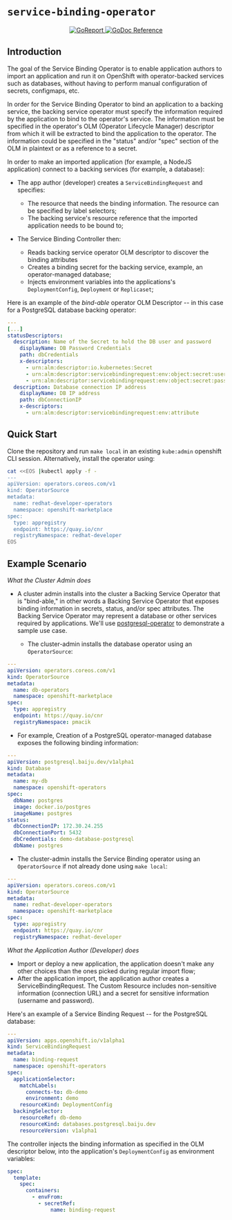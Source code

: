 # `service-binding-operator`

<p align="center">
    <a alt="GoReport" href="https://goreportcard.com/report/github.com/redhat-developer/service-binding-operator">
        <img alt="GoReport" src="https://goreportcard.com/badge/github.com/redhat-developer/service-binding-operator">
    </a>
    <a href="https://godoc.org/github.com/redhat-developer/service-binding-operator">
        <img alt="GoDoc Reference" src="https://godoc.org/github.com/redhat-developer/service-binding-operator?status.svg">
    </a>
</p>

## Introduction

The goal of the Service Binding Operator is to enable application authors to import an application
and run it on OpenShift with operator-backed services such as databases, without having to perform
manual configuration of secrets, configmaps, etc.

In order for the Service Binding Operator to bind an application to a backing service, the backing
service operator must specify the information required by the application to bind to the
operator's service. The information must be specified in the operator's OLM (Operator Lifecycle
Manager) descriptor from which it will be extracted to bind the application to the operator. The
information could be specified in the "status" and/or "spec" section of the OLM in plaintext or as
a reference to a secret.

In order to make an imported application (for example, a NodeJS application) connect to a backing
services (for example, a database):

* The app author (developer) creates a `ServiceBindingRequest` and specifies:
  * The resource that needs the binding information. The resource can be specified by label
    selectors;
  * The backing service's resource reference that the imported application needs to be bound to;

* The Service Binding Controller then:
  * Reads backing service operator OLM descriptor to discover the binding attributes
  * Creates a binding secret for the backing service, example, an operator-managed database;
  * Injects environment variables into the applications's `DeploymentConfig`, `Deployment` or
    `Replicaset`;

Here is an example of the *bind-able* operator OLM Descriptor -- in this case for a PostgreSQL
database backing operator:

``` yaml
---
[...]
statusDescriptors:
  description: Name of the Secret to hold the DB user and password
    displayName: DB Password Credentials
    path: dbCredentials
    x-descriptors:
      - urn:alm:descriptor:io.kubernetes:Secret
      - urn:alm:descriptor:servicebindingrequest:env:object:secret:user
      - urn:alm:descriptor:servicebindingrequest:env:object:secret:password
  description: Database connection IP address
    displayName: DB IP address
    path: dbConnectionIP
    x-descriptors:
      - urn:alm:descriptor:servicebindingrequest:env:attribute
```

## Quick Start

Clone the repository and run `make local` in an existing `kube:admin` openshift CLI session.
Alternatively, install the operator using:

``` bash
cat <<EOS |kubectl apply -f -
---
apiVersion: operators.coreos.com/v1
kind: OperatorSource
metadata:
  name: redhat-developer-operators
  namespace: openshift-marketplace
spec:
  type: appregistry
  endpoint: https://quay.io/cnr
  registryNamespace: redhat-developer
EOS
```

## Example Scenario

*What the Cluster Admin does*

* A cluster admin installs into the cluster a Backing Service Operator that is "bind-able," in other
  words a Backing Service Operator that exposes binding information in secrets, status, and/or spec
  attributes. The Backing Service Operator may represent a database or other services required by
  applications. We'll use [postgresql-operator](https://github.com/baijum/postgresql-operator) to
  demonstrate a sample use case.

  * The cluster-admin installs the database operator using an `OperatorSource`:

``` yaml
---
apiVersion: operators.coreos.com/v1
kind: OperatorSource
metadata:
  name: db-operators
  namespace: openshift-marketplace
spec:
  type: appregistry
  endpoint: https://quay.io/cnr
  registryNamespace: pmacik
```

  * For example, Creation of a PostgreSQL operator-managed database exposes the following binding
    information:

``` yaml
---
apiVersion: postgresql.baiju.dev/v1alpha1
kind: Database
metadata:
  name: my-db
  namespace: openshift-operators
spec:
  dbName: postgres
  image: docker.io/postgres
  imageName: postgres
status:
  dbConnectionIP: 172.30.24.255
  dbConnectionPort: 5432
  dbCredentials: demo-database-postgresql
  dbName: postgres
```

* The cluster-admin installs the Service Binding operator using an `OperatorSource` if not already
  done using `make local`:

``` yaml
---
apiVersion: operators.coreos.com/v1
kind: OperatorSource
metadata:
  name: redhat-developer-operators
  namespace: openshift-marketplace
spec:
  type: appregistry
  endpoint: https://quay.io/cnr
  registryNamespace: redhat-developer
```

*What the Application Author (Developer) does*

* Import or deploy a new application, the application doesn't make any other choices than the ones
  picked during regular import flow;
* After the application import, the application author creates a ServiceBindingRequest. The Custom
  Resource includes non-sensitive information (connection URL) and a secret for sensitive information
  (username and password).

Here's an example of a Service Binding Request -- for the PostgreSQL database:

``` yaml
---
apiVersion: apps.openshift.io/v1alpha1
kind: ServiceBindingRequest
metadata:
  name: binding-request
  namespace: openshift-operators
spec:
  applicationSelector:
    matchLabels:
      connects-to: db-demo
      environment: demo
    resourceKind: DeploymentConfig
  backingSelector:
    resourceRef: db-demo
    resourceKind: databases.postgresql.baiju.dev
    resourceVersion: v1alpha1
```

The controller injects the binding information as specified in the OLM descriptor below, into the
application's `DeploymentConfig` as environment variables:

``` yaml
spec:
  template:
    spec:
      containers:
        - envFrom:
          - secretRef:
              name: binding-request
```

